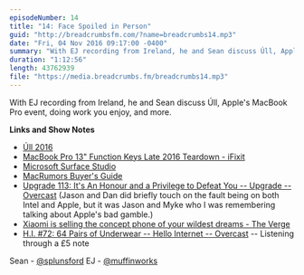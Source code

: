 ```yaml
---
episodeNumber: 14
title: "14: Face Spoiled in Person"
guid: "http://breadcrumbsfm.com/?name=breadcrumbs14.mp3"
date: "Fri, 04 Nov 2016 09:17:00 -0400"
summary: "With EJ recording from Ireland, he and Sean discuss Úll, Apple's MacBook Pro event, doing work you enjoy, and more."
duration: "1:12:56"
length: 43762939
file: "https://media.breadcrumbs.fm/breadcrumbs14.mp3"
---
```

With EJ recording from Ireland, he and Sean discuss Úll, Apple's MacBook Pro event, doing work you enjoy, and more.

**Links and Show Notes** 
- [Úll 2016](http://2016.ull.ie/)
- [ MacBook Pro 13" Function Keys Late 2016 Teardown - iFixit](https://www.ifixit.com/Teardown/MacBook+Pro+13-Inch+Function+Keys+Late+2016+Teardown/72415)
- [ Microsoft Surface Studio](https://www.microsoft.com/en-us/surface/devices/surface-studio/overview)
- [MacRumors Buyer's Guide](https://buyersguide.macrumors.com/#Mac)
- [Upgrade 113: It's An Honour and a Privilege to Defeat You -- Upgrade -- Overcast](https://overcast.fm/+DeGiTQjRE/21:03) (Jason and Dan did briefly touch on the fault being on both Intel and Apple, but it was Jason and Myke who I was remembering talking about Apple's bad gamble.)
- [ Xiaomi is selling the concept phone of your wildest dreams - The Verge](http://www.theverge.com/2016/10/25/13401440/xiaomi-mi-mix-concept-phone-specs-release-date-price)
- [H.I. #72: 64 Pairs of Underwear -- Hello Internet -- Overcast](https://overcast.fm/+BgMW_vcik/24:24) -- Listening through a £5 note

Sean - [@splunsford](https://twitter.com/splunsford) EJ - [@muffinworks](https://twitter.com/muffinworks)